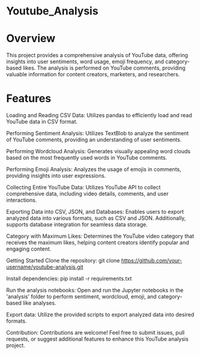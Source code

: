 # Youtube_Analysis
# Overview
This project provides a comprehensive analysis of YouTube data, offering insights into user sentiments, word usage, emoji frequency, and category-based likes. The analysis is performed on YouTube comments, providing valuable information for content creators, marketers, and researchers.

# Features
Loading and Reading CSV Data:
Utilizes pandas to efficiently load and read YouTube data in CSV format.

Performing Sentiment Analysis:
Utilizes TextBlob to analyze the sentiment of YouTube comments, providing an understanding of user sentiments.

Performing Wordcloud Analysis:
Generates visually appealing word clouds based on the most frequently used words in YouTube comments.

Performing Emoji Analysis:
Analyzes the usage of emojis in comments, providing insights into user expressions.

Collecting Entire YouTube Data:
Utilizes YouTube API to collect comprehensive data, including video details, comments, and user interactions.

Exporting Data into CSV, JSON, and Databases:
Enables users to export analyzed data into various formats, such as CSV and JSON. Additionally, supports database integration for seamless data storage.

Category with Maximum Likes:
Determines the YouTube video category that receives the maximum likes, helping content creators identify popular and engaging content.

Getting Started
Clone the repository:
git clone https://github.com/your-username/youtube-analysis.git

Install dependencies:
pip install -r requirements.txt

Run the analysis notebooks:
Open and run the Jupyter notebooks in the 'analysis' folder to perform sentiment, wordcloud, emoji, and category-based like analyses.

Export data:
Utilize the provided scripts to export analyzed data into desired formats.

Contribution:
Contributions are welcome! Feel free to submit issues, pull requests, or suggest additional features to enhance this YouTube analysis project.

